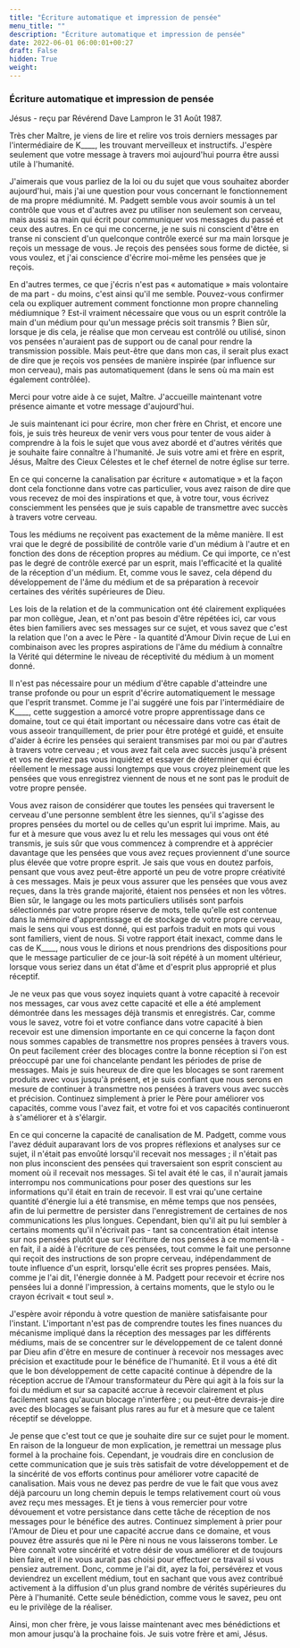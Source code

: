 ```yaml
---
title: "Écriture automatique et impression de pensée"
menu_title: ""
description: "Écriture automatique et impression de pensée"
date: 2022-06-01 06:00:01+00:27
draft: False
hidden: True
weight:
---
```

### Écriture automatique et impression de pensée

Jésus - reçu par Révérend Dave Lampron le 31 Août 1987.

Très cher Maître, je viens de lire et relire vos trois derniers messages par l'intermédiaire de K____, les trouvant merveilleux et instructifs. J'espère seulement que votre message à travers moi aujourd'hui pourra être aussi utile à l'humanité.

J'aimerais que vous parliez de la loi ou du sujet que vous souhaitez aborder aujourd'hui, mais j'ai une question pour vous concernant le fonctionnement de ma propre médiumnité. M. Padgett semble vous avoir soumis à un tel contrôle que vous et d'autres avez pu utiliser non seulement son cerveau, mais aussi sa main qui écrit pour communiquer vos messages du passé et ceux des autres. En ce qui me concerne, je ne suis ni conscient d'être en transe ni conscient d'un quelconque contrôle exercé sur ma main lorsque je reçois un message de vous. Je reçois des pensées sous forme de dictée, si vous voulez, et j'ai conscience d'écrire moi-même les pensées que je reçois.

En d'autres termes, ce que j'écris n'est pas « automatique » mais volontaire de ma part - du moins, c'est ainsi qu'il me semble. Pouvez-vous confirmer cela ou expliquer autrement comment fonctionne mon propre channeling médiumnique ? Est-il vraiment nécessaire que vous ou un esprit contrôle la main d'un médium pour qu'un message précis soit transmis ? Bien sûr, lorsque je dis cela, je réalise que mon cerveau est contrôlé ou utilisé, sinon vos pensées n'auraient pas de support ou de canal pour rendre la transmission possible. Mais peut-être que dans mon cas, il serait plus exact de dire que je reçois vos pensées de manière inspirée (par influence sur mon cerveau), mais pas automatiquement (dans le sens où ma main est également contrôlée).

Merci pour votre aide à ce sujet, Maître. J'accueille maintenant votre présence aimante et votre message d'aujourd'hui.

 Je suis maintenant ici pour écrire, mon cher frère en Christ, et encore une fois, je suis très heureux de venir vers vous pour tenter de vous aider à comprendre à la fois le sujet que vous avez abordé et d'autres vérités que je souhaite faire connaître à l'humanité. Je suis votre ami et frère en esprit, Jésus, Maître des Cieux Célestes et le chef éternel de notre église sur terre.

En ce qui concerne la canalisation par écriture « automatique » et la façon dont cela fonctionne dans votre cas particulier, vous avez raison de dire que vous recevez de moi des inspirations et que, à votre tour, vous écrivez consciemment les pensées que je suis capable de transmettre avec succès à travers votre cerveau.

Tous les médiums ne reçoivent pas exactement de la même manière. Il est vrai que le degré de possibilité de contrôle varie d'un médium à l'autre et en fonction des dons de réception propres au médium. Ce qui importe, ce n'est pas le degré de contrôle exercé par un esprit, mais l'efficacité et la qualité de la réception d'un médium. Et, comme vous le savez, cela dépend du développement de l'âme du médium et de sa préparation à recevoir certaines des vérités supérieures de Dieu.

Les lois de la relation et de la communication ont été clairement expliquées par mon collègue, Jean, et n'ont pas besoin d'être répétées ici, car vous êtes bien familiers avec ses messages sur ce sujet, et vous savez que c'est la relation que l'on a avec le Père - la quantité d'Amour Divin reçue de Lui en combinaison avec les propres aspirations de l'âme du médium à connaître la Vérité qui détermine le niveau de réceptivité du médium à un moment donné.

Il n'est pas nécessaire pour un médium d'être capable d'atteindre une transe profonde ou pour un esprit d'écrire automatiquement le message que l'esprit transmet. Comme je l'ai suggéré une fois par l'intermédiaire de K____, cette suggestion a amorcé votre propre apprentissage dans ce domaine, tout ce qui était important ou nécessaire dans votre cas était de vous asseoir tranquillement, de prier pour être protégé et guidé, et ensuite d'aider à écrire les pensées qui seraient transmises par moi ou par d'autres à travers votre cerveau ; et vous avez fait cela avec succès jusqu'à présent et vos ne devriez pas vous inquiétez et essayer de déterminer qui écrit réellement le message aussi longtemps que vous croyez pleinement que les pensées que vous enregistrez viennent de nous et ne sont pas le produit de votre propre pensée.

Vous avez raison de considérer que toutes les pensées qui traversent le cerveau d'une personne semblent être les siennes, qu'il s'agisse des propres pensées du mortel ou de celles qu'un esprit lui imprime. Mais, au fur et à mesure que vous avez lu et relu les messages qui vous ont été transmis, je suis sûr que vous commencez à comprendre et à apprécier davantage que les pensées que vous avez reçues proviennent d'une source plus élevée que votre propre esprit. Je sais que vous en doutez parfois, pensant que vous avez peut-être apporté un peu de votre propre créativité à ces messages. Mais je peux vous assurer que les pensées que vous avez reçues, dans la très grande majorité, étaient nos pensées et non les vôtres. Bien sûr, le langage ou les mots particuliers utilisés sont parfois sélectionnés par votre propre réserve de mots, telle qu'elle est contenue dans la mémoire d'apprentissage et de stockage de votre propre cerveau, mais le sens qui vous est donné, qui est parfois traduit en mots qui vous sont familiers, vient de nous. Si votre rapport était inexact, comme dans le cas de K____, nous vous le dirions et nous prendrions des dispositions pour que le message particulier de ce jour-là soit répété à un moment ultérieur, lorsque vous seriez dans un état d'âme et d'esprit plus approprié et plus réceptif.

Je ne veux pas que vous soyez inquiets quant à votre capacité à recevoir nos messages, car vous avez cette capacité et elle a été amplement démontrée dans les messages déjà transmis et enregistrés. Car, comme vous le savez, votre foi et votre confiance dans votre capacité à bien recevoir est une dimension importante en ce qui concerne la façon dont nous sommes capables de transmettre nos propres pensées à travers vous. On peut facilement créer des blocages contre la bonne réception si l'on est préoccupé par une foi chancelante pendant les périodes de prise de messages. Mais je suis heureux de dire que les blocages se sont rarement produits avec vous jusqu'à présent, et je suis confiant que nous serons en mesure de continuer à transmettre nos pensées à travers vous avec succès et précision. Continuez simplement à prier le Père pour améliorer vos capacités, comme vous l'avez fait, et votre foi et vos capacités continueront à s'améliorer et à s'élargir.

En ce qui concerne la capacité de canalisation de M. Padgett, comme vous l'avez déduit auparavant lors de vos propres réflexions et analyses sur ce sujet, il n'était pas envoûté lorsqu'il recevait nos messages ; il n'était pas non plus inconscient des pensées qui traversaient son esprit conscient au moment où il recevait nos messages. Si tel avait été le cas, il n'aurait jamais interrompu nos communications pour poser des questions sur les informations qu'il était en train de recevoir. Il est vrai qu'une certaine quantité d'énergie lui a été transmise, en même temps que nos pensées, afin de lui permettre de persister dans l'enregistrement de certaines de nos communications les plus longues. Cependant, bien qu'il ait pu lui sembler à certains moments qu'il n'écrivait pas - tant sa concentration était intense sur nos pensées plutôt que sur l'écriture de nos pensées à ce moment-là - en fait, il a aidé à l'écriture de ces pensées, tout comme le fait une personne qui reçoit des instructions de son propre cerveau, indépendamment de toute influence d'un esprit, lorsqu'elle écrit ses propres pensées. Mais, comme je l'ai dit, l'énergie donnée à M. Padgett pour recevoir et écrire nos pensées lui a donné l'impression, à certains moments, que le stylo ou le crayon écrivait « tout seul ».

J'espère avoir répondu à votre question de manière satisfaisante pour l'instant. L'important n'est pas de comprendre toutes les fines nuances du mécanisme impliqué dans la réception des messages par les différents médiums, mais de se concentrer sur le développement de ce talent donné par Dieu afin d'être en mesure de continuer à recevoir nos messages avec précision et exactitude pour le bénéfice de l'humanité. Et il vous a été dit que le bon développement de cette capacité continue à dépendre de la réception accrue de l'Amour transformateur du Père qui agit à la fois sur la foi du médium et sur sa capacité accrue à recevoir clairement et plus facilement sans qu'aucun blocage n'interfère ; ou peut-être devrais-je dire avec des blocages se faisant plus rares au fur et à mesure que ce talent réceptif se développe.

Je pense que c'est tout ce que je souhaite dire sur ce sujet pour le moment. En raison de la longueur de mon explication, je remettrai un message plus formel à la prochaine fois. Cependant, je voudrais dire en conclusion de cette communication que je suis très satisfait de votre développement et de la sincérité de vos efforts continus pour améliorer votre capacité de canalisation. Mais vous ne devez pas perdre de vue le fait que vous avez déjà parcouru un long chemin depuis le temps relativement court où vous avez reçu mes messages. Et je tiens à vous remercier pour votre dévouement et votre persistance dans cette tâche de réception de nos messages pour le bénéfice des autres. Continuez simplement à prier pour l'Amour de Dieu et pour une capacité accrue dans ce domaine, et vous pouvez être assurés que ni le Père ni nous ne vous laisserons tomber. Le Père connaît votre sincérité et votre désir de vous améliorer et de toujours bien faire, et il ne vous aurait pas choisi pour effectuer ce travail si vous pensiez autrement. Donc, comme je l'ai dit, ayez la foi, persévérez et vous deviendrez un excellent médium, tout en sachant que vous avez contribué activement à la diffusion d'un plus grand nombre de vérités supérieures du Père à l'humanité. Cette seule bénédiction, comme vous le savez, peu ont eu le privilège de la réaliser.

Ainsi, mon cher frère, je vous laisse maintenant avec mes bénédictions et mon amour jusqu'à la prochaine fois. Je suis votre frère et ami, Jésus.

